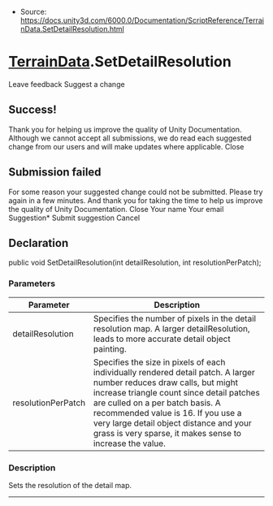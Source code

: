 * Source: https://docs.unity3d.com/6000.0/Documentation/ScriptReference/TerrainData.SetDetailResolution.html

#  [TerrainData](https://docs.unity3d.com/6000.0/Documentation/ScriptReference/TerrainData.html).SetDetailResolution
Leave feedback
Suggest a change
## Success!
Thank you for helping us improve the quality of Unity Documentation. Although we cannot accept all submissions, we do read each suggested change from our users and will make updates where applicable.
Close
## Submission failed
For some reason your suggested change could not be submitted. Please <a>try again</a> in a few minutes. And thank you for taking the time to help us improve the quality of Unity Documentation.
Close
Your name Your email Suggestion* Submit suggestion
Cancel
## Declaration
public void SetDetailResolution(int detailResolution, int resolutionPerPatch); 
### Parameters
Parameter | Description  
---|---  
detailResolution | Specifies the number of pixels in the detail resolution map. A larger detailResolution, leads to more accurate detail object painting.  
resolutionPerPatch | Specifies the size in pixels of each individually rendered detail patch. A larger number reduces draw calls, but might increase triangle count since detail patches are culled on a per batch basis. A recommended value is 16. If you use a very large detail object distance and your grass is very sparse, it makes sense to increase the value.  
### Description
Sets the resolution of the detail map.
* * *
